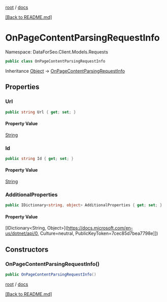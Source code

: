 [root](./../ "root") / [docs](./ "docs")

[[Back to README.md]](./../README.md "[Back to README.md]")

# OnPageContentParsingRequestInfo

Namespace: DataForSeo.Client.Models.Requests

```csharp
public class OnPageContentParsingRequestInfo
```

Inheritance [Object](https://docs.microsoft.com/en-us/dotnet/api/Object) → [OnPageContentParsingRequestInfo](./OnPageContentParsingRequestInfo.md)

## Properties

### **Url**

```csharp
public string Url { get; set; }
```

#### Property Value

[String](https://docs.microsoft.com/en-us/dotnet/api/String)<br>

### **Id**

```csharp
public string Id { get; set; }
```

#### Property Value

[String](https://docs.microsoft.com/en-us/dotnet/api/String)<br>

### **AdditionalProperties**

```csharp
public IDictionary<string, object> AdditionalProperties { get; set; }
```

#### Property Value

[IDictionary&lt;String, Object&gt;](https://docs.microsoft.com/en-us/dotnet/api/0, Culture=neutral, PublicKeyToken=7cec85d7bea7798e]])<br>

## Constructors

### **OnPageContentParsingRequestInfo()**

```csharp
public OnPageContentParsingRequestInfo()
```

[root](./../ "root") / [docs](./ "docs")

[[Back to README.md]](./../README.md "[Back to README.md]")